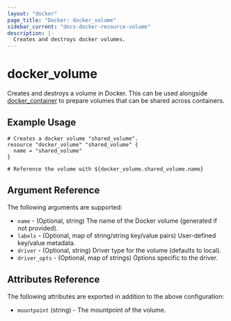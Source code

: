 ```yaml
---
layout: "docker"
page_title: "Docker: docker_volume"
sidebar_current: "docs-docker-resource-volume"
description: |-
  Creates and destroys docker volumes.
---
```


# docker\_volume

Creates and destroys a volume in Docker. This can be used alongside
[docker\_container](/docs/providers/docker/r/container.html)
to prepare volumes that can be shared across containers.

## Example Usage

```hcl
# Creates a docker volume "shared_volume".
resource "docker_volume" "shared_volume" {
  name = "shared_volume"
}

# Reference the volume with ${docker_volume.shared_volume.name}

```

## Argument Reference

The following arguments are supported:

* `name` - (Optional, string) The name of the Docker volume (generated if not
  provided).
* `labels` - (Optional, map of string/string key/value pairs) User-defined key/value metadata.
* `driver` - (Optional, string) Driver type for the volume (defaults to local).
* `driver_opts` - (Optional, map of strings) Options specific to the driver.

## Attributes Reference

The following attributes are exported in addition to the above configuration:

* `mountpoint` (string) - The mountpoint of the volume.
